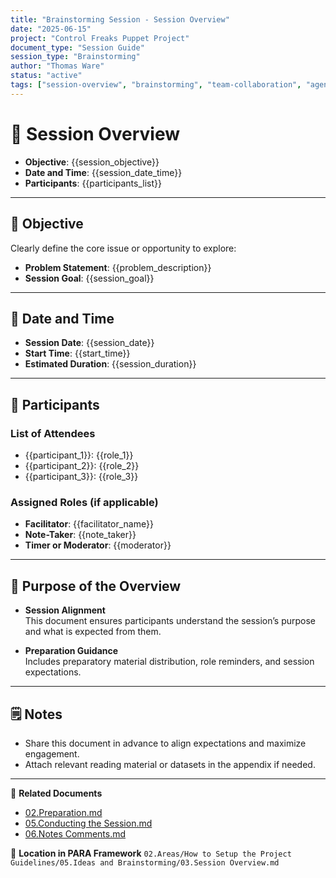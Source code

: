 ```yaml
---
title: "Brainstorming Session - Session Overview"
date: "2025-06-15"
project: "Control Freaks Puppet Project"
document_type: "Session Guide"
session_type: "Brainstorming"
author: "Thomas Ware"
status: "active"
tags: ["session-overview", "brainstorming", "team-collaboration", "agenda"]
---
```


# 🧾 Session Overview

- **Objective**: {{session_objective}}
- **Date and Time**: {{session_date_time}}
- **Participants**: {{participants_list}}

---

## 🎯 Objective

Clearly define the core issue or opportunity to explore:
- **Problem Statement**: {{problem_description}}
- **Session Goal**: {{session_goal}}

---

## 📆 Date and Time

- **Session Date**: {{session_date}}
- **Start Time**: {{start_time}}
- **Estimated Duration**: {{session_duration}}

---

## 👥 Participants

### List of Attendees
- {{participant_1}}: {{role_1}}
- {{participant_2}}: {{role_2}}
- {{participant_3}}: {{role_3}}
<!-- Continue list as needed -->

### Assigned Roles (if applicable)
- **Facilitator**: {{facilitator_name}}
- **Note-Taker**: {{note_taker}}
- **Timer or Moderator**: {{moderator}}

---

## 📌 Purpose of the Overview

- **Session Alignment**  
  This document ensures participants understand the session’s purpose and what is expected from them.

- **Preparation Guidance**  
  Includes preparatory material distribution, role reminders, and session expectations.

---

## 🗒️ Notes

- Share this document in advance to align expectations and maximize engagement.
- Attach relevant reading material or datasets in the appendix if needed.

---

🔗 **Related Documents**
- [02.Preparation.md](02.Preparation.md)
- [05.Conducting the Session.md](05.Conducting%20the%20Session.md)
- [06.Notes Comments.md](06.Notes%20Comments.md)

📁 **Location in PARA Framework**
`02.Areas/How to Setup the Project Guidelines/05.Ideas and Brainstorming/03.Session Overview.md`
